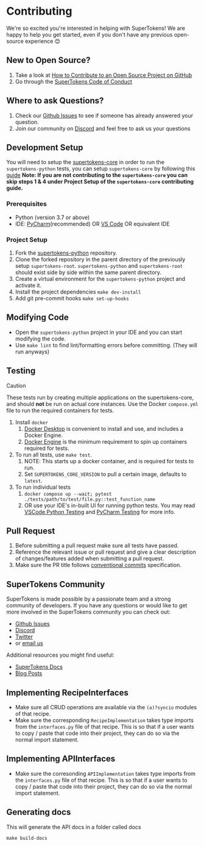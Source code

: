 # Contributing

We're so excited you're interested in helping with SuperTokens! We are happy to help you get started, even if you don't have any previous open-source experience :blush:

## New to Open Source?

1. Take a look at [How to Contribute to an Open Source Project on GitHub](https://egghead.io/courses/how-to-contribute-to-an-open-source-project-on-github)
2. Go through the [SuperTokens Code of Conduct](https://github.com/supertokens/supertokens-python/blob/master/CODE_OF_CONDUCT.md)

## Where to ask Questions?

1. Check our [Github Issues](https://github.com/supertokens/supertokens-python/issues) to see if someone has already answered your question.
2. Join our community on [Discord](https://supertokens.io/discord) and feel free to ask us your questions

## Development Setup

You will need to setup the [supertokens-core](https://github.com/supertokens/supertokens-core) in order to run the `supertokens-python` tests, you can setup `supertokens-core` by following this [guide](https://github.com/supertokens/supertokens-core/blob/master/CONTRIBUTING.md#development-setup)
**Note: If you are not contributing to the `supertokens-core` you can skip steps 1 & 4 under Project Setup of the `supertokens-core` contributing guide.**

### Prerequisites

-   Python (version 3.7 or above)
-   IDE: [PyCharm](https://www.jetbrains.com/pycharm/download)(recommended) OR [VS Code](https://code.visualstudio.com/) OR equivalent IDE

### Project Setup

1. Fork the [supertokens-python](https://github.com/supertokens/supertokens-python) repository.
2. Clone the forked repository in the parent directory of the previously setup `supertokens-root`.
   `supertokens-python` and `supertokens-root` should exist side by side within the same parent directory.
3. Create a virtual environment for the `supertokens-python` project and activate it.
4. Install the project dependencies
   `make dev-install`
5. Add git pre-commit hooks
   `make set-up-hooks`

## Modifying Code

- Open the `supertokens-python` project in your IDE and you can start modifying the code.
- Use `make lint` to find lint/formatting errors before committing. (They will run anyways)

## Testing

> [!CAUTION]
> These tests run by creating multiple applications on the supertokens-core, and should **not** be run on actual core instances.
> Use the Docker `compose.yml` file to run the required containers for tests.

1. Install `docker`
   1. [Docker Desktop](https://docs.docker.com/desktop/) is convenient to install and use, and includes a Docker Engine.
   2. [Docker Engine](https://docs.docker.com/engine/install/) is the minimum requirement to spin up containers required for tests.
2. To run all tests, use `make test`.
   1. NOTE: This starts up a docker container, and is required for tests to run.
   2. Set `SUPERTOKENS_CORE_VERSION` to pull a certain image, defaults to `latest`.
3. To run individual tests
   1. `docker compose up --wait; pytest ./tests/path/to/test/file.py::test_function_name`
   2. OR use your IDE's in-built UI for running python tests. You may read [VSCode Python Testing](https://code.visualstudio.com/docs/python/testing) and [PyCharm Testing](https://www.jetbrains.com/help/pycharm/testing-your-first-python-application.html#debug-test) for more info.

## Pull Request

1. Before submitting a pull request make sure all tests have passed.
2. Reference the relevant issue or pull request and give a clear description of changes/features added when submitting a pull request.
3. Make sure the PR title follows [conventional commits](https://www.conventionalcommits.org/en/v1.0.0/) specification.

## SuperTokens Community

SuperTokens is made possible by a passionate team and a strong community of developers. If you have any questions or would like to get more involved in the SuperTokens community you can check out:

-   [Github Issues](https://github.com/supertokens/supertokens-python/issues)
-   [Discord](https://supertokens.io/discord)
-   [Twitter](https://twitter.com/supertokensio)
-   or [email us](mailto:team@supertokens.io)

Additional resources you might find useful:

-   [SuperTokens Docs](https://supertokens.io/docs/community/getting-started/installation)
-   [Blog Posts](https://supertokens.io/blog/)

## Implementing RecipeInterfaces

- Make sure all CRUD operations are available via the `(a)?syncio` modules of that recipe.
- Make sure the corresponding `RecipeImplementation` takes type imports from the `interfaces.py` file of that recipe. This is so that if a user wants to copy / paste that code into their project, they can do so via the normal import statement.

## Implementing APIInterfaces
- Make sure the corresonding `APIImplementation` takes type imports from the `interfaces.py` file of that recipe. This is so that if a user wants to copy / paste that code into their project, they can do so via the normal import statement.

## Generating docs
This will generate the API docs in a folder called docs
```
make build-docs
```
